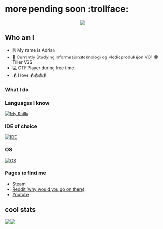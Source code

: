 # more pending soon :trollface:
<div align=center>
 <img src="https://profile-counter.glitch.me/{Enderz420}/count.svg">
</div>

## Who am I
<ul>
<li>🗒️ My name is Adrian</li>
<li>📖 Currently Studying Informasjonsteknologi og Medieproduksjon VG1 @ Tiller VGS</li>
<li>💻 CTF Player during free time</li>
<li>💰 I love 💰💰💰💰</li>
</ul>

### What I do

### Languages I know
[![My Skills](https://skillicons.dev/icons?i=py,html,css,cs)](https://skillicons.dev)

### IDE of choice 

[![IDE](https://skillicons.dev/icons?i=vscode)](https://skillicons.dev)

### OS
[![OS](https://skillicons.dev/icons?i=windows)](https://skillicons.dev)



### Pages to find me
<div>
 <ul>
  <li><a href="https://steamcommunity.com/id/enderz263">Steam</a></li>
  <li><a href="https://www.reddit.com/user/Endersz420/">Reddit (why would you go on there)</a></li>
  <li><a href="https://www.youtube.com/channel/UCAw-dJXtdftu5s753mOxHTg">Youtube</a></li>
 </ul>
</div>

##  cool stats

<div style="display: flex; flex-direction: row;">
 <img class="img" align=center src="https://github-readme-stats.vercel.app/api?username=Enderz420&show_icons=true&theme=radical" />
 <img class="img" align=center src="https://github-readme-stats.vercel.app/api/top-langs/?username=Enderz420&theme=radical&layout=compact" />
</div>
